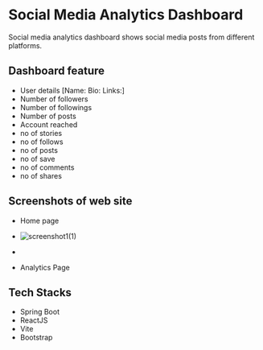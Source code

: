# Social Media Analytics Dashboard
Social media analytics dashboard shows social media posts from different platforms.

## Dashboard feature
- User details [Name: Bio: Links:]
- Number of followers
- Number of followings
- Number of posts
- Account reached
- no of  stories
- no of follows
- no of posts
- no of save
- no of comments
- no of shares

## Screenshots of web site

- Home page
- ![screenshot1(1)](https://github.com/user-attachments/assets/1d00fb65-c40e-422f-bd31-3e40f3dcfe75)
  
-

- Analytics Page
  


## Tech Stacks
- Spring Boot
- ReactJS
- Vite
- Bootstrap
